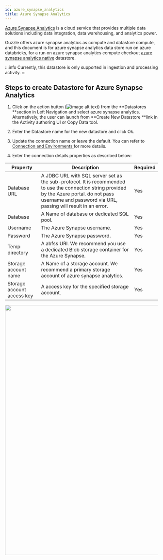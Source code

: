 ```yaml
---
id: azure_synapse_analytics
title: Azure Synapse Analytics
---
```


[Azure Synapse Analytics](https://azure.microsoft.com/en-in/services/synapse-analytics/) is a cloud service that provides multiple data solutions including data integration, data warehousing, and analytics power.

Guzzle offers azure synapse analytics as compute and datastore compute, and this document is for azure synapse analytics data store run on azure databricks, for a run on azure synapse analytics compute checkout [azure synapse analytics native](/docs/how_to_guides/datastores/azure_synapse_analytics_native) datastore.

:::info
Currently, this datastore is only supported in ingestion and processing activity.
:::

## Steps to create Datastore for Azure Synapse Analytics

1. Click on the action button (![image alt text](/img/docs/how-to-guides/datastores/server_file_system_0.png)) from the **Datastores **section in Left Navigation and select azure synapse analytics. Alternatively, the user can launch from **Create New Datastore **link in the Activity authoring UI or Copy Data tool.

2. Enter the Datastore name for the new datastore and click Ok.

3. Update the connection name or leave the default. You can refer to [Connection and Environments ](../connection_and_environment/connection_and_environment) for more details.

4. Enter the connection details properties as described below:

| Property                   | Description                                                                                                                                                                                                  | Required |
|----------------------------|--------------------------------------------------------------------------------------------------------------------------------------------------------------------------------------------------------------|----------|
| Database URL               | A JDBC URL with SQL server set as the sub-protocol. It is recommended to use the connection string provided by the Azure portal. do not pass username and password via URL, passing will result in an error. | Yes      |
| Database                   | A Name of database or dedicated SQL pool.                                                                                                                                                                    | Yes      |
| Username                   | The Azure Synapse username.                                                                                                                                                                                  | Yes      |
| Password                   | The Azure Synapse password.                                                                                                                                                                                  | Yes      |
| Temp directory             | A abfss URI. We recommend you use a dedicated Blob storage container for the Azure Synapse.                                                                                                                  | Yes      |
| Storage account name       | A Name of a storage account. We recommend a primary storage account of azure synapse analytics.                                                                                                              | Yes      |
| Storage account access key | A access key for the specified storage account.                                                                                                                                                              | Yes      |

<a href="https://guzzle.justanalytics.com/img/docs/how-to-guides/datastores/azure_synapse_analytics_datastore_example.png" target="_self" >
    <img width="825" src="/img/docs/how-to-guides/datastores/azure_synapse_analytics_datastore_example.png" />
</a>